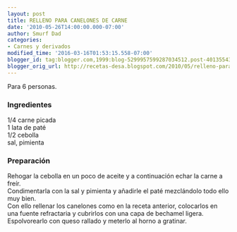 ```yaml
---
layout: post
title: RELLENO PARA CANELONES DE CARNE
date: '2010-05-26T14:00:00.000-07:00'
author: Smurf Dad
categories:
- Carnes y derivados
modified_time: '2016-03-16T01:53:15.558-07:00'
blogger_id: tag:blogger.com,1999:blog-5299957599287034512.post-4013554378948418915
blogger_orig_url: http://recetas-desa.blogspot.com/2010/05/relleno-para-canelones-de-carne.html
---
```


Para 6 personas.<br><h3>Ingredientes</h3><p>1/4 carne picada<br/>1 lata de pat&eacute;<br/>1/2 cebolla<br/>sal, pimienta</p><h3>Preparaci&oacute;n</h3><p>Rehogar la cebolla en un poco de aceite y a continuaci&oacute;n echar la carne a fre&iacute;r.<br/>Condimentarla con la sal y pimienta y a&ntilde;adirle el pat&eacute; mezcl&aacute;ndolo todo ello muy bien.<br/>Con ello rellenar los canelones como en la receta anterior, colocarlos en una fuente refractaria y cubrirlos con una capa de bechamel ligera.<br/>Espolvorearlo con queso rallado y meterlo al horno a gratinar.</p>